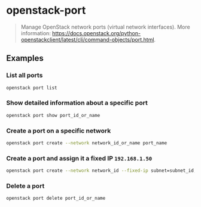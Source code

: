 # openstack-port

> Manage OpenStack network ports (virtual network interfaces). More information: <https://docs.openstack.org/python-openstackclient/latest/cli/command-objects/port.html>.

## Examples

### List all ports

```bash
openstack port list
```

### Show detailed information about a specific port

```bash
openstack port show port_id_or_name
```

### Create a port on a specific network

```bash
openstack port create --network network_id_or_name port_name
```

### Create a port and assign it a fixed IP `192.168.1.50`

```bash
openstack port create --network network_id --fixed-ip subnet=subnet_id,ip-address=192.168.1.50 port_name
```

### Delete a port

```bash
openstack port delete port_id_or_name
```
